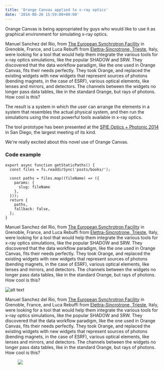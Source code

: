 ```yaml
---
title: 'Orange Canvas applied to x-ray optics'
date: '2014-08-26 15:59:00+00:00'
---
```


Orange Canvas is being appropriated by guys who would like to use it as graphical environment for simulating x-ray optics.

Manuel Sanchez del Rio, from [The European Synchrotron Facility](http://www.esrf.eu/) in Grenoble, France, and Luca Rebuffi from [Elettra-Sincrotrone, Trieste](http://www.elettra.trieste.it/), Italy, were looking for a tool that would help them integrate the various tools for x-ray optics simulations, like the popular SHADOW and SRW. They discovered that the data workflow paradigm, like the one used in Orange Canvas, fits their needs perfectly. They took Orange, and replaced the existing widgets with new widgets that represent sources of photons (bending magnets, in the case of ESRF), various optical elements, like lenses and mirrors, and detectors. The channels between the widgets no longer pass data tables, like in the standard Orange, but rays of photons. How cool is this?

The result is a system in which the user can arrange the elements in a system that resembles the actual physical system, and then run the simulations using the most powerful tools available in x-ray optics.

The tool prototype has been presented at the [SPIE Optics + Photonic 2014](http://spie.org/optics-photonics.xml) in San Diego, the largest meeting of its kind.

We're really excited about this novel use of Orange Canvas.

### Code example
```
export async function getStaticPaths() {
  const files = fs.readdirSync('posts/books/');

  const paths = files.map((fileName) => ({
    params: {
      slug: fileName
    },
  }));
  return {
    paths,
    fallback: false,
  };
}

```
Manuel Sanchez del Rio, from [The European Synchrotron Facility](http://www.esrf.eu/) in Grenoble, France, and Luca Rebuffi from [Elettra-Sincrotrone, Trieste](http://www.elettra.trieste.it/), Italy, were looking for a tool that would help them integrate the various tools for x-ray optics simulations, like the popular SHADOW and SRW. They discovered that the data workflow paradigm, like the one used in Orange Canvas, fits their needs perfectly. They took Orange, and replaced the existing widgets with new widgets that represent sources of photons (bending magnets, in the case of ESRF), various optical elements, like lenses and mirrors, and detectors. The channels between the widgets no longer pass data tables, like in the standard Orange, but rays of photons. How cool is this?


<div 
  data-image-120 
  data-float-left
  >
</div>

![alt text](/images/chapters/classification/fig1.png)


Manuel Sanchez del Rio, from [The European Synchrotron Facility](http://www.esrf.eu/) in Grenoble, France, and Luca Rebuffi from [Elettra-Sincrotrone, Trieste](http://www.elettra.trieste.it/), Italy, were looking for a tool that would help them integrate the various tools for x-ray optics simulations, like the popular SHADOW and SRW. They discovered that the data workflow paradigm, like the one used in Orange Canvas, fits their needs perfectly. They took Orange, and replaced the existing widgets with new widgets that represent sources of photons (bending magnets, in the case of ESRF), various optical elements, like lenses and mirrors, and detectors. The channels between the widgets no longer pass data tables, like in the standard Orange, but rays of photons. How cool is this?
<figure>
  <img src="/images/chapters/classification/fig1.png" >
 
</figure>